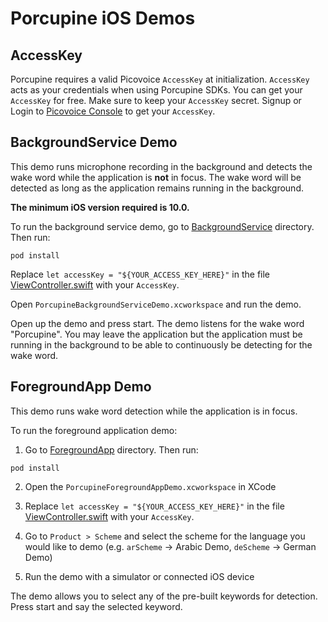# Porcupine iOS Demos

## AccessKey

Porcupine requires a valid Picovoice `AccessKey` at initialization. `AccessKey` acts as your credentials when using Porcupine SDKs.
You can get your `AccessKey` for free. Make sure to keep your `AccessKey` secret.
Signup or Login to [Picovoice Console](https://console.picovoice.ai/) to get your `AccessKey`.

## BackgroundService Demo

This demo runs microphone recording in the background and detects the wake word while the application is **not** in focus. The wake word will be detected as long as the application remains running in the background.

**The minimum iOS version required is 10.0.**

To run the background service demo, go to [BackgroundService](./BackgroundService) directory. Then run:

```console
pod install
```

Replace `let accessKey = "${YOUR_ACCESS_KEY_HERE}"` in the file [ViewController.swift](./BackgroundService/PorcupineBackgroundServiceDemo/ViewController.swift) with your `AccessKey`.

Open `PorcupineBackgroundServiceDemo.xcworkspace` and run the demo.

Open up the demo and press start. The demo listens for the wake word "Porcupine". You may leave the application but the application must be running in the background to be able to continuously be detecting for the wake word.

## ForegroundApp Demo

This demo runs wake word detection while the application is in focus.

To run the foreground application demo:

1) Go to [ForegroundApp](./ForegroundApp) directory. Then run:

```console
pod install
```

2) Open the `PorcupineForegroundAppDemo.xcworkspace` in XCode

3) Replace `let accessKey = "${YOUR_ACCESS_KEY_HERE}"` in the file [ViewController.swift](./ForegroundApp/PorcupineForegroundAppDemo/ViewController.swift) with your `AccessKey`.

4) Go to `Product > Scheme` and select the scheme for the language you would like to demo (e.g. `arScheme` -> Arabic Demo, `deScheme` -> German Demo)

5) Run the demo with a simulator or connected iOS device

The demo allows you to select any of the pre-built keywords for detection. Press start and say the selected keyword.

